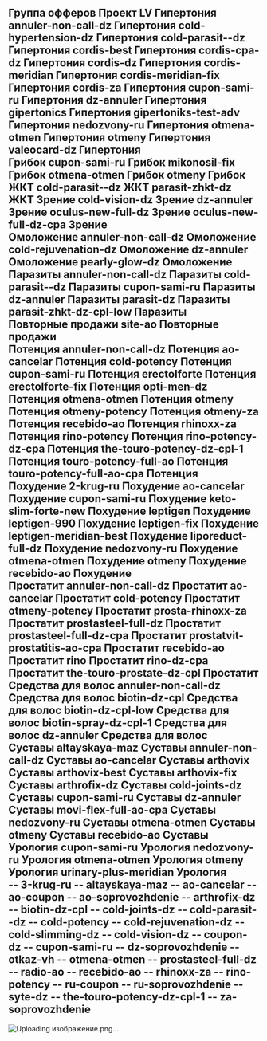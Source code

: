 Группа офферов	Проект LV
Гипертония	annuler-non-call-dz
Гипертония	cold-hypertension-dz
Гипертония	cold-parasit--dz
Гипертония	cordis-best
Гипертония	cordis-cpa-dz
Гипертония	cordis-dz
Гипертония	cordis-meridian
Гипертония	cordis-meridian-fix
Гипертония	cordis-za
Гипертония	cupon-sami-ru
Гипертония	dz-annuler
Гипертония	gipertonics
Гипертония	gipertoniks-test-adv
Гипертония	nedozvony-ru
Гипертония	otmena-otmen
Гипертония	otmeny
Гипертония	valeocard-dz
Гипертония	
Грибок	cupon-sami-ru
Грибок	mikonosil-fix
Грибок	otmena-otmen
Грибок	otmeny
Грибок	
ЖКТ	cold-parasit--dz
ЖКТ	parasit-zhkt-dz
ЖКТ	
Зрение	cold-vision-dz
Зрение	dz-annuler
Зрение	oculus-new-full-dz
Зрение	oculus-new-full-dz-cpa
Зрение	
Омоложение	annuler-non-call-dz
Омоложение	cold-rejuvenation-dz
Омоложение	dz-annuler
Омоложение	pearly-glow-dz
Омоложение	
Паразиты	annuler-non-call-dz
Паразиты	cold-parasit--dz
Паразиты	cupon-sami-ru
Паразиты	dz-annuler
Паразиты	parasit-dz
Паразиты	parasit-zhkt-dz-cpl-low
Паразиты	
Повторные продажи	site-ao
Повторные продажи	
Потенция	annuler-non-call-dz
Потенция	ao-cancelar
Потенция	cold-potency
Потенция	cupon-sami-ru
Потенция	erectolforte
Потенция	erectolforte-fix
Потенция	opti-men-dz
Потенция	otmena-otmen
Потенция	otmeny
Потенция	otmeny-potency
Потенция	otmeny-za
Потенция	recebido-ao
Потенция	rhinoxx-za
Потенция	rino-potency
Потенция	rino-potency-dz-cpa
Потенция	the-touro-potency-dz-cpl-1
Потенция	touro-potency-full-ao
Потенция	touro-potency-full-ao-cpa
Потенция	
Похудение	2-krug-ru
Похудение	ao-cancelar
Похудение	cupon-sami-ru
Похудение	keto-slim-forte-new
Похудение	leptigen
Похудение	leptigen-990
Похудение	leptigen-fix
Похудение	leptigen-meridian-best
Похудение	liporeduct-full-dz
Похудение	nedozvony-ru
Похудение	otmena-otmen
Похудение	otmeny
Похудение	recebido-ao
Похудение	
Простатит	annuler-non-call-dz
Простатит	ao-cancelar
Простатит	cold-potency
Простатит	otmeny-potency
Простатит	prosta-rhinoxx-za
Простатит	prostasteel-full-dz
Простатит	prostasteel-full-dz-cpa
Простатит	prostatvit-prostatitis-ao-cpa
Простатит	recebido-ao
Простатит	rino
Простатит	rino-dz-cpa
Простатит	the-touro-prostate-dz-cpl
Простатит	
Средства для волос	annuler-non-call-dz
Средства для волос	biotin-dz-cpl
Средства для волос	biotin-dz-cpl-low
Средства для волос	biotin-spray-dz-cpl-1
Средства для волос	dz-annuler
Средства для волос	
Суставы	altayskaya-maz
Суставы	annuler-non-call-dz
Суставы	ao-cancelar
Суставы	arthovix
Суставы	arthovix-best
Суставы	arthovix-fix
Суставы	arthrofix-dz
Суставы	cold-joints-dz
Суставы	cupon-sami-ru
Суставы	dz-annuler
Суставы	movi-flex-full-ao-cpa
Суставы	nedozvony-ru
Суставы	otmena-otmen
Суставы	otmeny
Суставы	recebido-ao
Суставы	
Урология	cupon-sami-ru
Урология	nedozvony-ru
Урология	otmena-otmen
Урология	otmeny
Урология	urinary-plus-meridian
Урология	
--	3-krug-ru
--	altayskaya-maz
--	ao-cancelar
--	ao-coupon
--	ao-soprovozhdenie
--	arthrofix-dz
--	biotin-dz-cpl
--	cold-joints-dz
--	cold-parasit--dz
--	cold-potency
--	cold-rejuvenation-dz
--	cold-slimming-dz
--	cold-vision-dz
--	coupon-dz
--	cupon-sami-ru
--	dz-soprovozhdenie
--	otkaz-vh
--	otmena-otmen
--	prostasteel-full-dz
--	radio-ao
--	recebido-ao
--	rhinoxx-za
--	rino-potency
--	ru-coupon
--	ru-soprovozhdenie
--	syte-dz
--	the-touro-potency-dz-cpl-1
--	za-soprovozhdenie
--	
![Uploading изображение.png…]()
